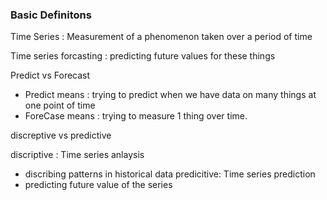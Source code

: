 ### Basic Definitons 
Time Series : Measurement of a phenomenon taken over a period of time 

Time series forcasting : predicting future values for these things 


Predict vs Forecast  
+ Predict means : trying to predict when we have data on many things at one point of time 
+ ForeCase means : trying to measure 1 thing over time. 


discreptive vs predictive 

discriptive : Time series anlaysis 
+ discribing patterns in historical data 
predicitive: Time series prediction 
+ predicting future value of the series



